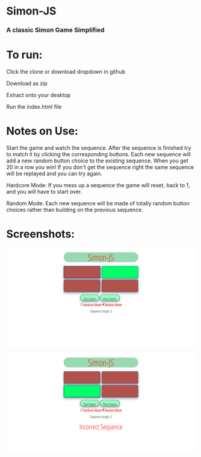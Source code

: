# Simon-JS

### A classic Simon Game Simplified

# To run:

Click the clone or download dropdown in github

Download as zip

Extract onto your desktop

Run the index.html file

# Notes on Use:
Start the game and watch the sequence.
After the sequence is finished try to match it by clicking the corresponding buttons.
Each new sequence will add a new random button choice to the existing sequence.
When you get 20 in a row you win!
If you don't get the sequence right the same sequence will be replayed and you can try again.

Hardcore Mode: 
If you mess up a sequence the game will reset, back to 1, and you will have to start over.

Random Mode:
Each new sequence will be made of totally random button choices rather than building on the previous sequence.




# Screenshots:
![Alt text](https://github.com/tmstani23/Simon-JS/blob/Development/screen1.jpg)

![Alt text](https://github.com/tmstani23/Simon-JS/blob/Development/screen2.png)
